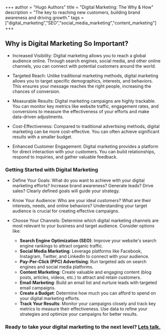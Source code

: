 +++
author = "Hugo Authors"
title = "Digital Marketing: The Why & How"
description = "The key to reaching new customers, building brand awareness and driving growth."
tags = ["digital_marketing","SEO","social_media_marketing","content_marketing"]
+++

## Why is Digital Marketing So Important?

* Increased Visibility: Digital marketing allows you to reach a global audience online. Through search engines, social media, and other online channels, you can connect with potential customers around the world.

* Targeted Reach: Unlike traditional marketing methods, digital marketing allows you to target specific demographics, interests, and behaviors. This ensures your message reaches the right people, increasing the chances of conversion.   

* Measurable Results: Digital marketing campaigns are highly trackable. You can monitor key metrics like website traffic, engagement rates, and conversions to measure the effectiveness of your efforts and make data-driven adjustments.

* Cost-Effectiveness: Compared to traditional advertising methods, digital marketing can be more cost-effective. You can often achieve significant results with a smaller budget.

* Enhanced Customer Engagement: Digital marketing provides a platform for direct interaction with your customers. You can build relationships, respond to inquiries, and gather valuable feedback.

### Getting Started with Digital Marketing

* Define Your Goals: What do you want to achieve with your digital marketing efforts? Increase brand awareness? Generate leads? Drive sales? Clearly defined goals will guide your strategy.   

* Know Your Audience: Who are your ideal customers? What are their interests, needs, and online behaviors? Understanding your target audience is crucial for creating effective campaigns.

* Choose Your Channels: Determine which digital marketing channels are most relevant to your business and target audience. Consider options like:
    * **Search Engine Optimization (SEO)**: Improve your website's search engine rankings to attract organic traffic.
    * **Social Media Marketing**: Leverage platforms like Facebook, Instagram, Twitter, and LinkedIn to connect with your audience.
    * **Pay-Per-Click (PPC) Advertising**: Run targeted ads on search engines and social media platforms.
    * **Content Marketing**: Create valuable and engaging content (blog posts, articles, videos, etc.) to attract and retain customers.
    * **Email Marketing**: Build an email list and nurture leads with targeted email campaigns.
    * **Create a Budget**: Determine how much you can afford to spend on your digital marketing efforts.
    * **Track Your Results**: Monitor your campaigns closely and track key metrics to measure their effectiveness. Use data to refine your strategies and optimize your campaigns for better results.

### Ready to take your digital marketing to the next level? [Lets talk.](/contact)